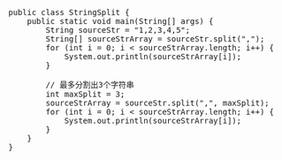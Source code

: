 <pre class="prettyprint lang-java linenums">public class StringSplit {
    public static void main(String[] args) {
        String sourceStr = "1,2,3,4,5";
        String[] sourceStrArray = sourceStr.split(",");
        for (int i = 0; i &lt; sourceStrArray.length; i++) {
            System.out.println(sourceStrArray[i]);
        }

        // 最多分割出3个字符串
        int maxSplit = 3;
        sourceStrArray = sourceStr.split(",", maxSplit);
        for (int i = 0; i &lt; sourceStrArray.length; i++) {
            System.out.println(sourceStrArray[i]);
        }
    }
}</pre>
<br />